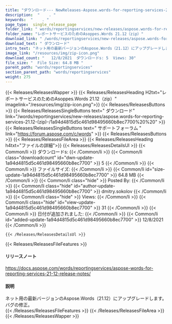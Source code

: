 ```yaml
---
title: "ダウンロード--- NewReleases-Aspose.words-for-reporting-services-21.12-（zip） - 。" 
description:  "    . " 
keywords:  "    . " 
page_type:  single_release_page
folder_link: " words/reportingservices/new-releases/aspose.words-for-reporting-services-21.12-(zip)-/"
folder_name: "レポートサービスのためのAsoppes.Words 21.12（zip）"
download_link: " /words/reportingservices/new-releases/aspose.words-for-reporting-services-21.12-(zip)-/1a94d4815d5c461d98495660b8ec7700"
download_text: " ダウンロード"
intro_text: "ネット用の最新バージョンのAspose.Words（21.12）にアップグレードします。バグの修正。"
image_link: "/resources/img/zip-icon.png"
download_count: "   12/8/2021  ダウンロードs: 5  Views: 30"
file_size: "  File Size: 64.8 MB "
parent_path: "words/reportingservices"
section_parent_path: "words/reportingservices"
weight: 275
---
```


{{< Releases/ReleasesWapper >}}
  {{< Releases/ReleasesHeading H2txt="レポートサービスのためのAsoppes.Words 21.12（zip）" imagelink="/resources/img/zip-icon.png">}}
  {{< Releases/ReleasesButtons >}}
    {{< Releases/ReleasesSingleButtons text=" ダウンロード" link="/words/reportingservices/new-releases/aspose.words-for-reporting-services-21.12-(zip)-/1a94d4815d5c461d98495660b8ec7700%20%20" >}}
    {{< Releases/ReleasesSingleButtons text=" サポートフォーラム " link="https://forum.aspose.com/c/words" >}}
  {{< Releases/ReleasesButtons >}}
  {{< Releases/ReleasesFileArea >}}
    {{< Releases/ReleasesHeading h4txt="ファイルの詳細">}}
    {{< Releases/ReleasesDetailsUl >}}
            {{< Common/li  >}} ダウンロードs: {{< /Common/li >}} 
      {{< Common/li class="downloadcount" id="dwn-update-1a94d4815d5c461d98495660b8ec7700" >}} 5 {{< /Common/li >}} 
      {{< Common/li  >}} ファイルサイズ: {{< /Common/li >}} 
      {{< Common/li id="size-update-1a94d4815d5c461d98495660b8ec7700" >}} 64.8 MB {{< /Common/li >}} 
      {{< Common/li  class="hide" >}} Posted By: {{< /Common/li >}} 
      {{< Common/li class="hide" id="author-update-1a94d4815d5c461d98495660b8ec7700" >}} dmitry.sokolov {{< /Common/li >}} 
      {{< Common/li class="hide"  >}} Views: {{< /Common/li >}} 
      {{< Common/li class="hide" id="view-update-1a94d4815d5c461d98495660b8ec7700" >}} 31 {{< /Common/li >}} 
      {{< Common/li  >}} 日付が追加されました: {{< /Common/li >}} 
      {{< Common/li id="added-update-1a94d4815d5c461d98495660b8ec7700" >}} 12/8/2021 {{< /Common/li >}} 

    {{< /Releases/ReleasesDetailsUl >}}

  {{< Releases/ReleasesFileFeatures >}}
      <h4>リリースノート</h4><div><a href="https://docs.aspose.com/words/reportingservices/aspose-words-for-reporting-services-21-12-release-notes/">https://docs.aspose.com/words/reportingservices/aspose-words-for-reporting-services-21-12-release-notes/</a></div><h4>説明</h4><div class="HTMLDescription">ネット用の最新バージョンのAspose.Words（21.12）にアップグレードします。バグの修正。</div>
  {{< /Releases/ReleasesFileFeatures >}}
 {{< /Releases/ReleasesFileArea >}}
{{< /Releases/ReleasesWapper >}}


